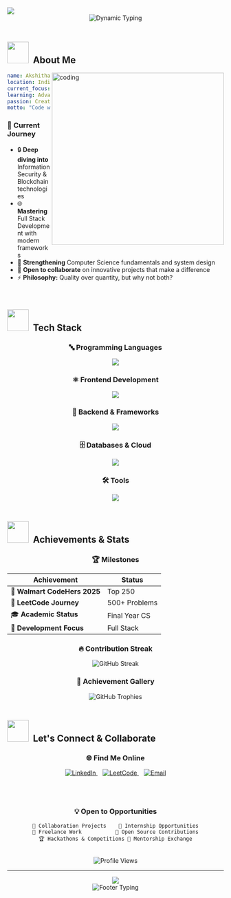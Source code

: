 # <div align="center">
  <img src="https://capsule-render.vercel.app/api?type=waving&color=0:667eea,100:764ba2&height=300&section=header&text=Akshitha%20Yadav&fontSize=50&fontColor=fff&animation=twinkling&fontAlignY=40&desc=Full%20Stack%20Developer%20%7C%20Problem%20Solver%20%7C%20Tech%20Enthusiast&descAlignY=60&descAlign=50&descSize=18"/>
</div>

<div align="center">
  <img src="https://readme-typing-svg.herokuapp.com?font=JetBrains+Mono&size=24&duration=3000&pause=1000&color=667EEA&center=true&vCenter=true&multiline=true&width=800&height=100&lines=🚀+Computer+Science+Student+%26+SDE+Aspirant;🏆+Top+250+Walmart+CodeHers+2025;💻+500%2B+LeetCode+Problems+Conquered;🌟+Building+the+Future%2C+One+Line+at+a+Time" alt="Dynamic Typing" />
</div>

<br>

## <img src="https://user-images.githubusercontent.com/74038190/213844263-a8897a51-32f4-4b3b-b5c2-e1528b89f6f3.png" width="50px" /> &nbsp;About Me

<img align="right" alt="coding" width="400" src="https://user-images.githubusercontent.com/74038190/229223263-cf2e4b07-2615-4f87-9c38-e37600f8381a.gif">

```yaml
name: Akshitha Yadav
location: India
current_focus: Information Security & Blockchain
learning: Advanced Web Development & System Design
passion: Creating impactful solutions through elegant code
motto: "Code with purpose, learn with curiosity"
```

### 🎯 Current Journey
- 🔒 **Deep diving into** Information Security & Blockchain technologies
- 🌐 **Mastering** Full Stack Development with modern frameworks
- 🧠 **Strengthening** Computer Science fundamentals and system design
- 🤝 **Open to collaborate** on innovative projects that make a difference
- ⚡ **Philosophy:** Quality over quantity, but why not both?

<br clear="right"/>

## <img src="https://user-images.githubusercontent.com/74038190/212257472-08e52665-c503-4bd9-aa20-f5a4dae769b5.gif" width="50"> &nbsp;Tech Stack

<div align="center">

### 🔤 Programming Languages 
<img src="https://skillicons.dev/icons?i=java,python,javascript,c&theme=dark&perline=6" />

### ⚛️ Frontend Development
<img src="https://skillicons.dev/icons?i=html,css,react,tailwind,&theme=dark&perline=4" />

### 🔧 Backend & Frameworks
<img src="https://skillicons.dev/icons?i=nodejs,express,django,flask&theme=dark&perline=5" />

### 🗄️ Databases & Cloud
<img src="https://skillicons.dev/icons?i=mysql,mongodb,postgresql&theme=dark&perline=4" />

### 🛠️ Tools 
<img src="https://skillicons.dev/icons?i=git,github,vscode,postman,linux&theme=dark&perline=6" />

</div>

<br>

## <img src="https://user-images.githubusercontent.com/74038190/213844263-a8897a51-32f4-4b3b-b5c2-e1528b89f6f3.png" width="50px" /> &nbsp;Achievements & Stats

<div align="center">

### 🏆 Milestones
| Achievement | Status |
|-------------|--------|
| 🥇 **Walmart CodeHers 2025** | Top 250 |
| 💪 **LeetCode Journey** | 500+ Problems |
| 🎓 **Academic Status** | Final Year CS |
| 🚀 **Development Focus** | Full Stack |


### 🔥 Contribution Streak
<img src="https://github-readme-streak-stats.herokuapp.com/?user=akshithayadav&theme=tokyonight&hide_border=true&background=0D1117&stroke=667eea&ring=667eea&fire=ffa500&currStreakLabel=667eea" alt="GitHub Streak" />

### 🏅 Achievement Gallery
<img src="https://github-profile-trophy.vercel.app/?username=akshithayadav&theme=tokyonight&no-frame=true&row=1&column=7&margin-h=10&margin-w=5&no-bg=true" alt="GitHub Trophies"/>

</div>

<br>

## <img src="https://user-images.githubusercontent.com/74038190/216122041-518ac897-8d92-4c6b-9b3f-ca01dcaf38ee.png" width="50" /> &nbsp;Let's Connect & Collaborate

<div align="center">

### 🌐 Find Me Online
<a href="https://linkedin.com/in/akshitha-yadav-bathula-9ab324259" target="_blank">
  <img src="https://img.shields.io/badge/LinkedIn-Connect-0077B5?style=for-the-badge&logo=linkedin&logoColor=white&labelColor=0077B5" alt="LinkedIn" />
</a>
&nbsp;&nbsp;
<a href="https://www.leetcode.com/akshitha_10-b32_" target="_blank"> 
  <img src="https://img.shields.io/badge/LeetCode-Solve-FFA116?style=for-the-badge&logo=leetcode&logoColor=white&labelColor=FFA116" alt="LeetCode" />
</a>
&nbsp;&nbsp;
<a href="mailto:akshithayadavbathula27@gmail.com">
  <img src="https://img.shields.io/badge/Email-Reach%20Out-D14836?style=for-the-badge&logo=gmail&logoColor=white&labelColor=D14836" alt="Email" />
</a>

<br><br>

### 💡 Open to Opportunities
```
🤝 Collaboration Projects    🚀 Internship Opportunities
💼 Freelance Work           🎯 Open Source Contributions
🏆 Hackathons & Competitions 🌱 Mentorship Exchange
```

<br>

<img src="https://komarev.com/ghpvc/?username=akshithayadav&style=for-the-badge&color=667eea&labelColor=0D1117&label=Profile+Views" alt="Profile Views" />

</div>

---

<div align="center">
  <img src="https://capsule-render.vercel.app/api?type=waving&color=0:667eea,100:764ba2&height=150&section=footer&animation=twinkling"/>
</div>

<div align="center">
  <img src="https://readme-typing-svg.herokuapp.com?font=JetBrains+Mono&size=16&duration=4000&pause=1000&color=667EEA&center=true&vCenter=true&width=600&lines=Thanks+for+visiting!+Let's+build+something+amazing+together+🚀;Always+learning%2C+always+growing%2C+always+coding+💻;Connect+with+me+and+let's+innovate+the+future+🌟" alt="Footer Typing" />
</div>
